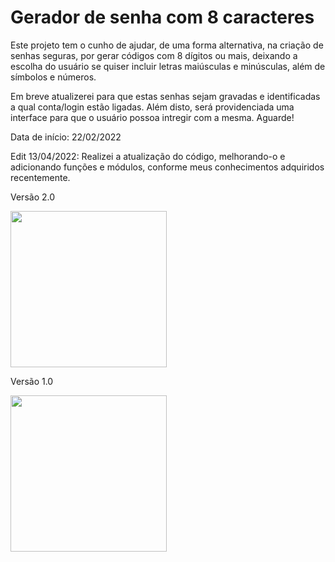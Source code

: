 # Gerador de senha com 8 caracteres
Este projeto tem o cunho de ajudar, de uma forma alternativa, na criação de senhas seguras, por gerar códigos com 8 dígitos ou mais, deixando a escolha do usuário se quiser incluir letras maiúsculas e minúsculas, além de símbolos e números.

Em breve atualizerei para que estas senhas sejam gravadas e identificadas a qual conta/login estão ligadas. Além disto, será providenciada uma interface para que o usuário possoa intregir com a mesma. Aguarde!

Data de início: 22/02/2022

Edit 13/04/2022: Realizei a atualização do código, melhorando-o e adicionando funções e módulos, conforme meus conhecimentos adquiridos recentemente.

Versão 2.0
<div align="">
<img src="https://user-images.githubusercontent.com/92998253/163285787-1f33548f-2816-4def-aa82-7b734389ab5d.png" width="250px"/>
</div>


Versão 1.0
<div align="">
<img src="https://user-images.githubusercontent.com/92998253/155228858-85dc1b56-9bfc-46e8-bc75-6c003aad1194.png" width="250px"/>
</div>


